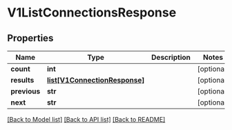 # V1ListConnectionsResponse


## Properties
Name | Type | Description | Notes
------------ | ------------- | ------------- | -------------
**count** | **int** |  | [optional] 
**results** | [**list[V1ConnectionResponse]**](V1ConnectionResponse.md) |  | [optional] 
**previous** | **str** |  | [optional] 
**next** | **str** |  | [optional] 

[[Back to Model list]](../README.md#documentation-for-models) [[Back to API list]](../README.md#documentation-for-api-endpoints) [[Back to README]](../README.md)


